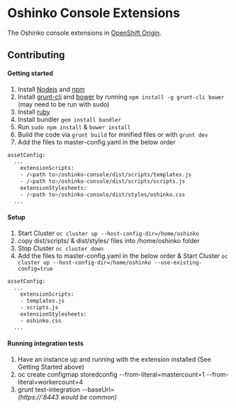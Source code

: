 Oshinko Console Extensions
==========================
The Oshinko console extensions in [OpenShift Origin](https://github.com/openshift/origin).

Contributing
------------

#### Getting started
1. Install [Nodejs](http://nodejs.org/) and [npm](https://www.npmjs.org/)
2. Install [grunt-cli](http://gruntjs.com/installing-grunt) and [bower](http://bower.io/) by running `npm install -g grunt-cli bower` (may need to be run with sudo)
3. Install [ruby](https://www.ruby-lang.org/en/)
4. Install bundler `gem install bundler`
5. Run `sudo npm install` & `bower install`
6. Build the code via `grunt build` for minified files or with `grunt dev`
7. Add the files to master-config.yaml in the below order
```sh
assetConfig:
  ...
    extensionScripts:
    - /<path to>/oshinko-console/dist/scripts/templates.js
    - /<path to>/oshinko-console/dist/scripts/scripts.js
    extensionStylesheets:
    - /<path to>/oshinko-console/dist/styles/oshinko.css
  ...
```

#### Setup
1. Start Cluster ```oc cluster up --host-config-dir=/home/oshinko ```
2. copy dist/scripts/ & dist/styles/ files into /home/oshinko folder
3. Stop Cluster ```oc cluster down ```
4. Add the files to master-config.yaml in the below order & Start Cluster ```oc cluster up --host-config-dir=/home/oshinko --use-existing-config=true ```
```sh
assetConfig:
  ...
    extensionScripts:
    - templates.js
    - scripts.js
    extensionStylesheets:
    - oshinko.css
  ...
```

#### Running integration tests
1.  Have an instance up and running with the extension installed (See Getting Started above)
2.  oc create configmap storedconfig --from-literal=mastercount=1 --from-literal=workercount=4
3.  grunt test-integration --baseUrl=<address of your console>  (https://<ip address>:8443 would be common)

